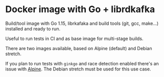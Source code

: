 # Docker image with Go + librdkafka

Build/tool image with Go 1.15, librkafaka and build tools (git, gcc, make...) installed and ready to run.

Useful to run tests in CI and as base image for multi-stage builds.

There are two images available, based on Alpine (default) and Debian stretch.

If you plan to run tests with `ginkgo` and race detection enabled there's an issue with [Alpine](https://groups.google.com/forum/#!topic/golang-nuts/WnfKCoaRP_E).
The Debian stretch must be used for this use case.
